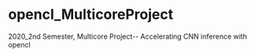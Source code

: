 # opencl_MulticoreProject
2020_2nd Semester, Multicore Project-- Accelerating CNN inference with opencl
